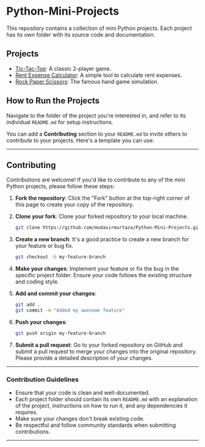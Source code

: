 # Python-Mini-Projects
This repository contains a collection of mini Python projects. Each project has its own folder with its source code and documentation.

## Projects

- [Tic-Tac-Toe](./Tic-Tac-Toe/README.md): A classic 2-player game.
- [Rent Expense Calculator](./Rent-Expense-Calculator/README.md): A simple tool to calculate rent expenses.
- [Rock Paper Scissors](./Rock-Paper-Scissors/README.md): The famous hand game simulation.

## How to Run the Projects

Navigate to the folder of the project you're interested in, and refer to its individual `README.md` for setup instructions.


You can add a **Contributing** section to your `README.md` to invite others to contribute to your projects. Here's a template you can use:

---

## Contributing

Contributions are welcome! If you'd like to contribute to any of the mini Python projects, please follow these steps:

1. **Fork the repository**: Click the "Fork" button at the top-right corner of this page to create your copy of the repository.

2. **Clone your fork**: Clone your forked repository to your local machine.
   ```bash
   git clone https://github.com/mudasirmurtaza/Python-Mini-Projects.git
   ```

3. **Create a new branch**: It's a good practice to create a new branch for your feature or bug fix.
   ```bash
   git checkout -b my-feature-branch
   ```

4. **Make your changes**: Implement your feature or fix the bug in the specific project folder. Ensure your code follows the existing structure and coding style.

5. **Add and commit your changes**:
   ```bash
   git add .
   git commit -m "Added my awesome feature"
   ```

6. **Push your changes**:
   ```bash
   git push origin my-feature-branch
   ```

7. **Submit a pull request**: Go to your forked repository on GitHub and submit a pull request to merge your changes into the original repository. Please provide a detailed description of your changes.

---

### Contribution Guidelines

- Ensure that your code is clean and well-documented.
- Each project folder should contain its own `README.md` with an explanation of the project, instructions on how to run it, and any dependencies it requires.
- Make sure your changes don't break existing code.
- Be respectful and follow community standards when submitting contributions.

---

